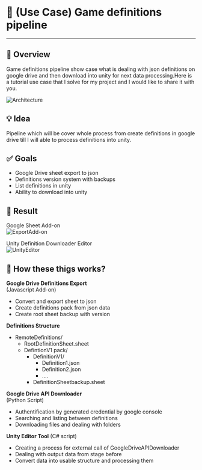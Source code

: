 # :pencil: (Use Case) Game definitions pipeline
---------

:pushpin: Overview
---------
Game definitions pipeline show case what is dealing with json definitions on google drive and then download into unity for next data processing.Here is a tutorial use case that I solve for my project and I would like to share it with you.

![Architecture](https://user-images.githubusercontent.com/14979589/89738801-36e90300-da84-11ea-8ccb-c5c4273725ac.png)

:bulb: Idea
---------
Pipeline which will be cover whole process from create definitions in google drive till I will able to process definitions into unity.

:white_check_mark: Goals
---------
* Google Drive sheet export to json
* Definitions version system with backups
* List definitions in unity
* Ability to download into unity

:rocket: Result
---------
Google Sheet Add-on<br>
![ExportAdd-on](https://user-images.githubusercontent.com/14979589/89738913-0190e500-da85-11ea-8a63-62151db6a106.png)

Unity Definition Downloader Editor<br>
![UnityEditor](https://user-images.githubusercontent.com/14979589/89739003-b3301600-da85-11ea-88d6-fe6ab3536d7d.png)

:pushpin: How these thigs works?
---------
**Google Drive Definitions Export** <br>
(Javascript Add-on)
* Convert and export sheet to json
* Create definitions pack from json data
* Create root sheet backup with version

**Definitions Structure**<br>
* RemoteDefinitions/
  * RootDefinitionSheet.sheet
  * DefintionV1 pack/
    * DefinitionV1/
      * Definition1.json
      * Definition2.json 
      * ....
    * DefinitionSheetbackup.sheet

**Google Drive API Downloader**<br>
(Python Script)
* Authentification by generated credential by google console
* Searching and listing between definitions
* Downloading files and dealing with folders

**Unity Editor Tool**
(C# script)
* Creating a process for external call of GoogleDriveAPIDownloader
* Dealing with output data from stage before
* Convert data into usable structure and processing them
